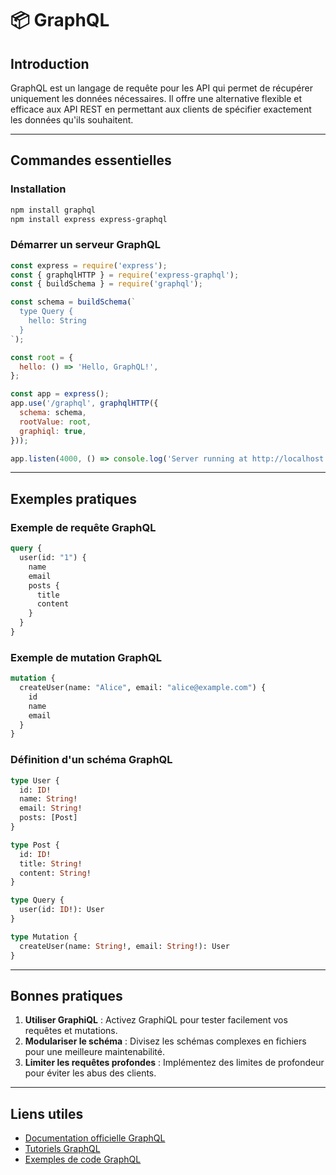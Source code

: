 # 📦 GraphQL

## Introduction

GraphQL est un langage de requête pour les API qui permet de récupérer uniquement les données nécessaires. Il offre une alternative flexible et efficace aux API REST en permettant aux clients de spécifier exactement les données qu'ils souhaitent.

---

## Commandes essentielles

### Installation

```bash
npm install graphql
npm install express express-graphql
```

### Démarrer un serveur GraphQL

```javascript
const express = require('express');
const { graphqlHTTP } = require('express-graphql');
const { buildSchema } = require('graphql');

const schema = buildSchema(`
  type Query {
    hello: String
  }
`);

const root = {
  hello: () => 'Hello, GraphQL!',
};

const app = express();
app.use('/graphql', graphqlHTTP({
  schema: schema,
  rootValue: root,
  graphiql: true,
}));

app.listen(4000, () => console.log('Server running at http://localhost:4000/graphql'));
```

---

## Exemples pratiques

### Exemple de requête GraphQL

```graphql
query {
  user(id: "1") {
    name
    email
    posts {
      title
      content
    }
  }
}
```

### Exemple de mutation GraphQL

```graphql
mutation {
  createUser(name: "Alice", email: "alice@example.com") {
    id
    name
    email
  }
}
```

### Définition d'un schéma GraphQL

```graphql
type User {
  id: ID!
  name: String!
  email: String!
  posts: [Post]
}

type Post {
  id: ID!
  title: String!
  content: String!
}

type Query {
  user(id: ID!): User
}

type Mutation {
  createUser(name: String!, email: String!): User
}
```

---

## Bonnes pratiques

1. **Utiliser GraphiQL** : Activez GraphiQL pour tester facilement vos requêtes et mutations.
2. **Modulariser le schéma** : Divisez les schémas complexes en fichiers pour une meilleure maintenabilité.
3. **Limiter les requêtes profondes** : Implémentez des limites de profondeur pour éviter les abus des clients.

---

## Liens utiles

- [Documentation officielle GraphQL](https://graphql.org/)
- [Tutoriels GraphQL](https://www.howtographql.com/)
- [Exemples de code GraphQL](https://github.com/graphql/graphql-js)
